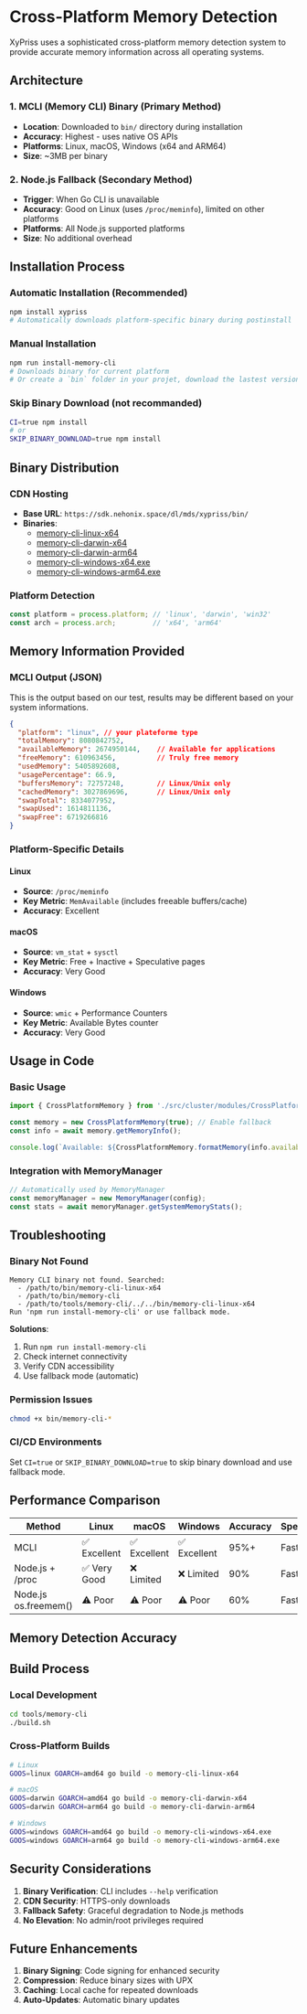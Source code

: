# Cross-Platform Memory Detection

XyPriss uses a sophisticated cross-platform memory detection system to provide accurate memory information across all operating systems.

## Architecture

### 1. **MCLI (Memory CLI) Binary** (Primary Method)
- **Location**: Downloaded to `bin/` directory during installation
- **Accuracy**: Highest - uses native OS APIs
- **Platforms**: Linux, macOS, Windows (x64 and ARM64)
- **Size**: ~3MB per binary

### 2. **Node.js Fallback** (Secondary Method)
- **Trigger**: When Go CLI is unavailable
- **Accuracy**: Good on Linux (uses `/proc/meminfo`), limited on other platforms
- **Platforms**: All Node.js supported platforms
- **Size**: No additional overhead

## Installation Process

### Automatic Installation (Recommended)
```bash
npm install xypriss
# Automatically downloads platform-specific binary during postinstall
```

### Manual Installation
```bash
npm run install-memory-cli
# Downloads binary for current platform
# Or create a `bin` folder in your projet, download the lastest version of MCLI (choose bellow) then, add it inside the created folder "bin".
```

### Skip Binary Download (not recommanded)
```bash
CI=true npm install
# or
SKIP_BINARY_DOWNLOAD=true npm install
```

## Binary Distribution

### CDN Hosting
- **Base URL**: `https://sdk.nehonix.space/dl/mds/xypriss/bin/`
- **Binaries**:
  - [memory-cli-linux-x64](https://sdk.nehonix.space/dl/mds/xypriss/bin/memory-cli-linux-x64)
  - [memory-cli-darwin-x64](https://sdk.nehonix.space/dl/mds/xypriss/bin/memory-cli-linux-x64)
  - [memory-cli-darwin-arm64](https://sdk.nehonix.space/dl/mds/xypriss/bin/memory-cli-linux-x64)
  - [memory-cli-windows-x64.exe](https://sdk.nehonix.space/dl/mds/xypriss/bin/memory-cli-linux-x64)
  - [memory-cli-windows-arm64.exe](https://sdk.nehonix.space/dl/mds/xypriss/bin/memory-cli-linux-x64)

### Platform Detection
```javascript
const platform = process.platform; // 'linux', 'darwin', 'win32'
const arch = process.arch;         // 'x64', 'arm64'
```

## Memory Information Provided

### MCLI Output (JSON) 
This is the output based on our test, results may be different based on your system informations.

```json
{
  "platform": "linux", // your plateforme type 
  "totalMemory": 8080842752, 
  "availableMemory": 2674950144,    // Available for applications
  "freeMemory": 610963456,          // Truly free memory
  "usedMemory": 5405892608,
  "usagePercentage": 66.9,
  "buffersMemory": 72757248,        // Linux/Unix only
  "cachedMemory": 3027869696,       // Linux/Unix only
  "swapTotal": 8334077952,
  "swapUsed": 1614811136,
  "swapFree": 6719266816
}
```

### Platform-Specific Details

#### Linux
- **Source**: `/proc/meminfo`
- **Key Metric**: `MemAvailable` (includes freeable buffers/cache)
- **Accuracy**: Excellent

#### macOS
- **Source**: `vm_stat` + `sysctl`
- **Key Metric**: Free + Inactive + Speculative pages
- **Accuracy**: Very Good

#### Windows
- **Source**: `wmic` + Performance Counters
- **Key Metric**: Available Bytes counter
- **Accuracy**: Very Good

## Usage in Code

### Basic Usage
```typescript
import { CrossPlatformMemory } from './src/cluster/modules/CrossPlatformMemory';

const memory = new CrossPlatformMemory(true); // Enable fallback
const info = await memory.getMemoryInfo();

console.log(`Available: ${CrossPlatformMemory.formatMemory(info.availableMemory)}`);
```

### Integration with MemoryManager
```typescript
// Automatically used by MemoryManager
const memoryManager = new MemoryManager(config);
const stats = await memoryManager.getSystemMemoryStats();
```

## Troubleshooting

### Binary Not Found
```
Memory CLI binary not found. Searched:
  - /path/to/bin/memory-cli-linux-x64
  - /path/to/bin/memory-cli
  - /path/to/tools/memory-cli/../../bin/memory-cli-linux-x64
Run 'npm run install-memory-cli' or use fallback mode.
```

**Solutions**:
1. Run `npm run install-memory-cli`
2. Check internet connectivity
3. Verify CDN accessibility
4. Use fallback mode (automatic)

### Permission Issues
```bash
chmod +x bin/memory-cli-*
```

### CI/CD Environments
Set `CI=true` or `SKIP_BINARY_DOWNLOAD=true` to skip binary download and use fallback mode.

## Performance Comparison

| Method | Linux | macOS | Windows | Accuracy | Speed |
|--------|-------|-------|---------|----------|-------|
| MCLI | ✅ Excellent | ✅ Excellent | ✅ Excellent | 95%+ | Fast |
| Node.js + /proc | ✅ Very Good | ❌ Limited | ❌ Limited | 90% | Fast |
| Node.js os.freemem() | ⚠️ Poor | ⚠️ Poor | ⚠️ Poor | 60% | Fast |

## Memory Detection Accuracy

## Build Process

### Local Development
```bash
cd tools/memory-cli
./build.sh
```

### Cross-Platform Builds
```bash
# Linux
GOOS=linux GOARCH=amd64 go build -o memory-cli-linux-x64

# macOS
GOOS=darwin GOARCH=amd64 go build -o memory-cli-darwin-x64
GOOS=darwin GOARCH=arm64 go build -o memory-cli-darwin-arm64

# Windows
GOOS=windows GOARCH=amd64 go build -o memory-cli-windows-x64.exe
GOOS=windows GOARCH=arm64 go build -o memory-cli-windows-arm64.exe
```

## Security Considerations

1. **Binary Verification**: CLI includes `--help` verification
2. **CDN Security**: HTTPS-only downloads
3. **Fallback Safety**: Graceful degradation to Node.js methods
4. **No Elevation**: No admin/root privileges required

## Future Enhancements

1. **Binary Signing**: Code signing for enhanced security
2. **Compression**: Reduce binary sizes with UPX
3. **Caching**: Local cache for repeated downloads
4. **Auto-Updates**: Automatic binary updates
